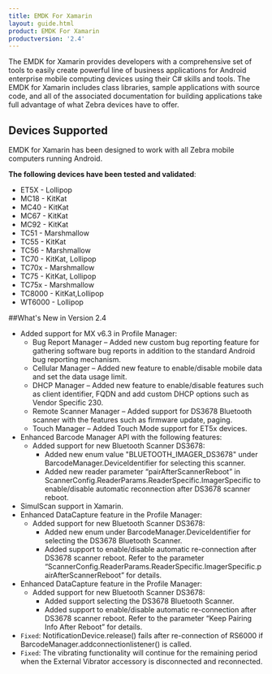 ```yaml
---
title: EMDK For Xamarin
layout: guide.html
product: EMDK For Xamarin
productversion: '2.4'
---
```

The EMDK for Xamarin provides developers with a comprehensive set of tools to easily create powerful line of business applications for Android enterprise mobile computing devices using their C# skills and tools. The EMDK for Xamarin includes class libraries, sample applications with source code, and all of the associated documentation for building applications take full advantage of what Zebra devices have to offer.

## Devices Supported
EMDK for Xamarin has been designed to work with all Zebra mobile computers running Android. 

**The following devices have been tested and validated**:

* ET5X   - Lollipop
* MC18   - KitKat
* MC40   - KitKat 
* MC67   - KitKat	 
* MC92   - KitKat 
* TC51   - Marshmallow
* TC55   - KitKat	 
* TC56   - Marshmallow
* TC70   - KitKat, Lollipop
* TC70x  - Marshmallow
* TC75   - KitKat, Lollipop
* TC75x  - Marshmallow
* TC8000 - KitKat,Lollipop
* WT6000 - Lollipop


##What's New in Version 2.4

* Added support for MX v6.3 in Profile Manager:
    * Bug Report Manager – Added new custom bug reporting feature for gathering software bug reports in addition to the standard Android bug reporting mechanism.
    * Cellular Manager – Added new feature to enable/disable mobile data and set the data usage limit.
    * DHCP Manager – Added new feature to enable/disable features such as client identifier, FQDN and add custom DHCP options such as Vendor Specific 230.
    * Remote Scanner Manager – Added support for DS3678 Bluetooth scanner with the features such as firmware update, paging.
    * Touch Manager – Added Touch Mode support for ET5x devices.
* Enhanced Barcode Manager API with the following features:
    * Added support for new Bluetooth Scanner DS3678:
        * Added new enum value "BLUETOOTH_IMAGER_DS3678" under BarcodeManager.DeviceIdentifier for selecting this scanner.
        * Added new reader parameter “pairAfterScannerReboot” in ScannerConfig.ReaderParams.ReaderSpecific.ImagerSpecific to enable/disable automatic reconnection after DS3678 scanner reboot.
* SimulScan support in Xamarin.
* Enhanced DataCapture feature in the Profile Manager:
    * Added support for new Bluetooth Scanner DS3678:
        * Added new enum under BarcodeManager.DeviceIdentifier for selecting the DS3678 Bluetooth Scanner.
        * Added support to enable/disable automatic re-connection after DS3678 scanner reboot. Refer to the parameter “ScannerConfig.ReaderParams.ReaderSpecific.ImagerSpecific.pairAfterScannerReboot” for details.
* Enhanced DataCapture feature in the Profile Manager:
    * Added support for new Bluetooth Scanner DS3678:
        * Added support selecting the DS3678 Bluetooth Scanner.
        * Added support to enable/disable automatic re-connection after DS3678 scanner reboot. Refer to the parameter “Keep Pairing Info After Reboot” for details.
* `Fixed`: NotificationDevice.release() fails after re-connection of RS6000 if BarcodeManager.addconnectionlistener() is called.
* `Fixed`: The vibrating functionality will continue for the remaining period when the External Vibrator accessory is disconnected and reconnected.


